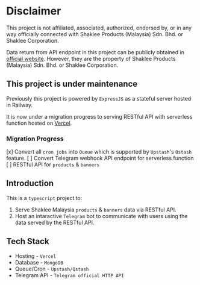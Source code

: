 # Disclaimer

This project is not affiliated, associated, authorized, endorsed by, or in any way officially connected with Shaklee Products (Malaysia) Sdn. Bhd. or Shaklee Corporation.

Data return from API endpoint in this project can be publicly obtained in [official website](https://www.shaklee.com.my/). However, they are the property of Shaklee Products (Malaysia) Sdn. Bhd. or Shaklee Corporation.

## This project is under maintenance

Previously this project is powered by `ExpressJS` as a stateful server hosted in Railway.

It is now under a migration progress to serving RESTful API with serverless function hosted on [Vercel](https://vercel.com/).

### Migration Progress

[x] Convert all `cron jobs` into `Queue` which is supported by `Upstash`'s `Qstash` feature.
[ ] Convert Telegram webhook API endpoint for serverless function
[ ] RESTful API for `products` & `banners`

## Introduction

This is a `typescript` project to:

1. Serve Shaklee Malaysia `products` & `banners` data via RESTful API.
2. Host an intaractive `Telegram` bot to communicate with users using the data served by the RESTful API.

## Tech Stack

- Hosting - `Vercel`
- Database - `MongoDB`
- Queue/Cron - `Upstash/Qstash`
- Telegram API - `Telegram official HTTP API`

<!--## Introduction

This projects uses `ExpressJS` as a backend server to serve RESTful API for Shaklee Malaysia products.

This project serves `products` & `banners` using serverless function.

## Demo

~~This project is hosted on Heroku.~~

~~his project is migrated to Railway.~~

This project is now hosted on [Vercel](https://vercel.com/)

## What is this?

This is a project built on top of the Shaklee Malaysia products. Core features:

### RESTful API

An ExpressJS powered backend to serve data such as `products` & `announcements`. [View API Docs](https://shaklee-my-api.up.railway.app/)

### Cron worker

Workers are scheduled to keep the data synced with the Official Website.

### Telegram Bot

A [telegram bot](https://t.me/ShakleeMYBot) that serves as a Q&A interface for user to interact with the data.

## Tech stack

- Server - `ExpressJS`
- Database - `MongoDB`
- Telegram API - `Telegram official API`-->
